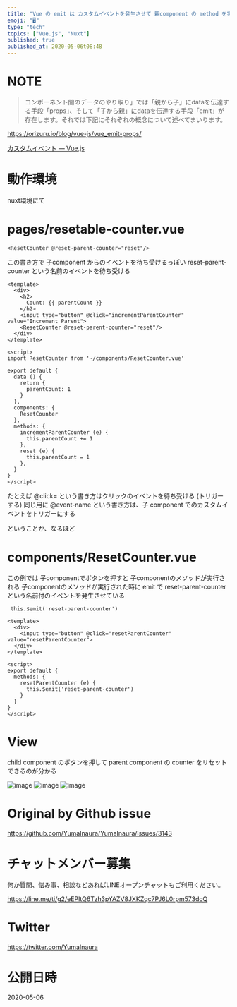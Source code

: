 ```yaml
---
title: "Vue の emit は カスタムイベントを発生させて 親component の method を実行することが出来る  ( #Vue #N"
emoji: "🖥"
type: "tech"
topics: ["Vue.js", "Nuxt"]
published: true
published_at: 2020-05-06t08:48
---
```


# NOTE

>コンポーネント間のデータのやり取り」では「親から子」にdataを伝達する手段「props」、そして「子から親」にdataを伝達する手段「emit」が存在します。それでは下記にそれぞれの概念について述べてまいります。

https://orizuru.io/blog/vue-js/vue_emit-props/


[カスタムイベント — Vue.js](https://jp.vuejs.org/v2/guide/components-custom-events.html)

# 動作環境

nuxt環境にて

# pages/resetable-counter.vue

```
<ResetCounter @reset-parent-counter="reset"/>
```

この書き方で 子component からのイベントを待ち受けるっぽい
reset-parent-counter という名前のイベントを待ち受ける




```vue
<template>
  <div>
    <h2>
      Count: {{ parentCount }}
    </h2>
    <input type="button" @click="incrementParentCounter" value="Increment Parent">
    <ResetCounter @reset-parent-counter="reset"/>
  </div>
</template>

<script>
import ResetCounter from '~/components/ResetCounter.vue'

export default {
  data () {
    return {
      parentCount: 1
    }
  },
  components: {
    ResetCounter
  },
  methods: {
    incrementParentCounter (e) {
      this.parentCount += 1
    },
    reset (e) {
      this.parentCount = 1
    },
  }
}
</script>

```

たとえば @click= という書き方はクリックのイベントを待ち受ける (トリガーする)
同じ用に @event-name という書き方は、子 component でのカスタムイベントをトリガーにする

ということか、なるほど

# components/ResetCounter.vue


この例では 子componentでボタンを押すと 子componentのメソッドが実行される
子componentのメソッドが実行された時に emit で reset-parent-counter という名前付のイベントを発生させている


```
 this.$emit('reset-parent-counter')
```

```vue
<template>
  <div>
    <input type="button" @click="resetParentCounter" value="resetParentCounter">
  </div>
</template>

<script>
export default {
  methods: {
    resetParentCounter (e) {
      this.$emit('reset-parent-counter')
    }
  }
}
</script>

```

# View

child component のボタンを押して
parent component の counter をリセットできるのが分かる

![image](https://user-images.githubusercontent.com/13635059/81020008-d6ee2980-8ea2-11ea-972a-bf5a86cbe11e.png)
![image](https://user-images.githubusercontent.com/13635059/81020011-d786c000-8ea2-11ea-8308-628364036987.png)
![image](https://user-images.githubusercontent.com/13635059/81020013-d81f5680-8ea2-11ea-8508-5302db049de4.png)


# Original by Github issue

https://github.com/YumaInaura/YumaInaura/issues/3143











<!-- Update From Qiita API -->

# チャットメンバー募集


何か質問、悩み事、相談などあればLINEオープンチャットもご利用ください。

https://line.me/ti/g2/eEPltQ6Tzh3pYAZV8JXKZqc7PJ6L0rpm573dcQ





# Twitter


https://twitter.com/YumaInaura


<!-- Update From Qiita API -->



# 公開日時

2020-05-06
